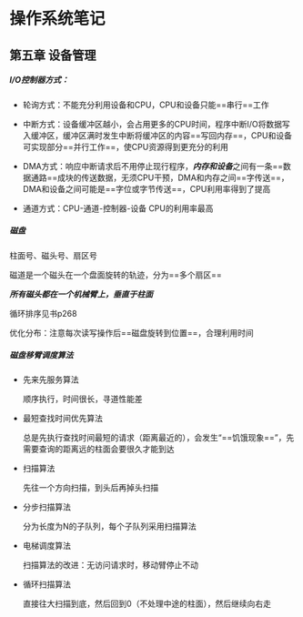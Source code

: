 # 操作系统笔记

## 第五章 设备管理

##### I/O控制器方式：

- 轮询方式：不能充分利用设备和CPU，CPU和设备只能==串行==工作

- 中断方式：设备缓冲区越小，会占用更多的CPU时间，程序中断I/O将数据写入缓冲区，缓冲区满时发生中断将缓冲区的内容==写回内存==，CPU和设备可实现部分==并行工作==，使CPU资源得到更充分的利用

- DMA方式：响应中断请求后不用停止现行程序，***内存和设备***之间有一条==数据通路==成块的传送数据，无须CPU干预，DMA和内存之间==字传送==，DMA和设备之间可能是==字位或字节传送==，CPU利用率得到了提高

- 通道方式：CPU-通道-控制器-设备 CPU的利用率最高



##### 磁盘

柱面号、磁头号、扇区号

磁道是一个磁头在一个盘面旋转的轨迹，分为==多个扇区==

***所有磁头都在一个机械臂上，垂直于柱面***

循环排序见书p268

优化分布：注意每次读写操作后==磁盘旋转到位置==，合理利用时间



##### 磁盘移臂调度算法

- 先来先服务算法

  顺序执行，时间很长，寻道性能差

- 最短查找时间优先算法

  总是先执行查找时间最短的请求（距离最近的），会发生“==饥饿现象==”，先需要查询的距离远的柱面会要很久才能到达

- 扫描算法

  先往一个方向扫描，到头后再掉头扫描

- 分步扫描算法

  分为长度为N的子队列，每个子队列采用扫描算法

- 电梯调度算法

  扫描算法的改进：无访问请求时，移动臂停止不动

- 循环扫描算法

  直接往大扫描到底，然后回到0（不处理中途的柱面），然后继续向右走
